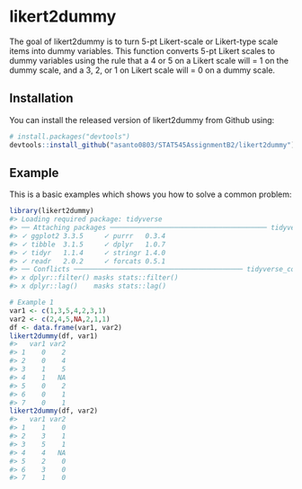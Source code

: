 
<!-- README.md is generated from README.Rmd. Please edit that file -->

# likert2dummy

The goal of likert2dummy is to turn 5-pt Likert-scale or Likert-type
scale items into dummy variables. This function converts 5-pt Likert
scales to dummy variables using the rule that a 4 or 5 on a Likert scale
will = 1 on the dummy scale, and a 3, 2, or 1 on Likert scale will = 0
on a dummy scale.

## Installation

You can install the released version of likert2dummy from Github using:

``` r
# install.packages("devtools")
devtools::install_github("asanto0803/STAT545AssignmentB2/likert2dummy")
```

## Example

This is a basic examples which shows you how to solve a common problem:

``` r
library(likert2dummy)
#> Loading required package: tidyverse
#> ── Attaching packages ─────────────────────────────────────── tidyverse 1.3.1 ──
#> ✓ ggplot2 3.3.5     ✓ purrr   0.3.4
#> ✓ tibble  3.1.5     ✓ dplyr   1.0.7
#> ✓ tidyr   1.1.4     ✓ stringr 1.4.0
#> ✓ readr   2.0.2     ✓ forcats 0.5.1
#> ── Conflicts ────────────────────────────────────────── tidyverse_conflicts() ──
#> x dplyr::filter() masks stats::filter()
#> x dplyr::lag()    masks stats::lag()

# Example 1
var1 <- c(1,3,5,4,2,3,1)
var2 <- c(2,4,5,NA,2,1,1)
df <- data.frame(var1, var2)
likert2dummy(df, var1)
#>   var1 var2
#> 1    0    2
#> 2    0    4
#> 3    1    5
#> 4    1   NA
#> 5    0    2
#> 6    0    1
#> 7    0    1
likert2dummy(df, var2)
#>   var1 var2
#> 1    1    0
#> 2    3    1
#> 3    5    1
#> 4    4   NA
#> 5    2    0
#> 6    3    0
#> 7    1    0
```
